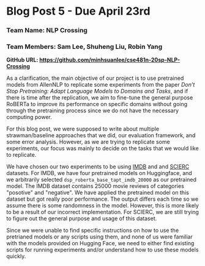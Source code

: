 # Blog Post 5 - Due April 23rd 

### Team Name: NLP Crossing

### Team Members: Sam Lee, Shuheng Liu, Robin Yang

__GitHub URL: https://github.com/minhsuanlee/cse481n-20sp-NLP-Crossing__


As a clarification, the main objective of our project is to use pretrained models from AllenNLP to replicate some experiments from the paper _Don’t Stop Pretraining: Adapt Language Models to Domains and Tasks_, and if there is time after the replication, we aim to fine-tune the general purpose RoBERTa to improve its performance on specific domains without going through the pretraining process since we do not have the necessary computing power.

For this blog post, we were supposed to write about multiple strawman/baseline approaches that we did, our evaluation framework, and some error analysis. However, as we are trying to replicate some experiments, our focus was mainly to decide on the tasks that we would like to replicate.

We have chosen our two experiments to be using [IMDB](http://ai.stanford.edu/~amaas/data/sentiment/index.html) and and [SCIERC](http://nlp.cs.washington.edu/sciIE/) datasets. For IMDB, we have four pretrained models on Huggingface, and we arbitrarily selected `dsp_roberta_base_tapt_imdb_20000` as our pretrained model. The IMDB dataset contains 25000 movie reviews of categories "posotive" and "negative". We have applied the pretrained model on this dataset but got really poor performance. The output differs each time so we assume there is some randomness in the model. However, this is more likely to be a result of our incorrect implementation. For SCIERC, we are still trying to figure out the general purpose and usage of this dataset.

Since we were unable to find specific instructions on how to use the pretrianed models or any scripts using them, and none of us were familiar with the models provided on Hugging Face, we need to either find existing scripts for running experiments and/or understand how to use these models quickly.